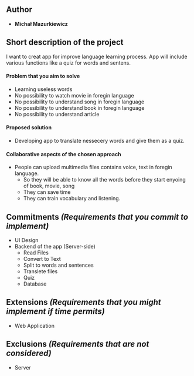 ## Author

* **Michał Mazurkiewicz** 


## Short description of the project
I want to creat app for improve language learning process. App will include various functions like a quiz for words and sentens. 
#### Problem that you aim to solve
* Learning useless words
* No possibility to watch movie in foregin language
* No possibility to understand song in foregin language
* No possibility to understand book in foregin language
* No possibility to understand article

#### Proposed solution
* Developing app to translate nessecery words and give them as a quiz. 
#### Collaborative aspects of the chosen approach
* People can upload multimedia files contains voice, text in foregin language.
   - So they will be able to know all the words before they start enyoing of book, movie, song
   - They can save time
   - They can train vocabulary and listening.
	
	
## Commitments _(Requirements that you commit to implement)_
* UI Design 
* Backend of the app (Server-side)
  - Read Files
  - Convert to Text
  - Split to words and sentences
  - Translete files
  - Quiz
  - Database
  
## Extensions _(Requirements that you might implement if time permits)_
* Web Application
	
## Exclusions _(Requirements that are not considered)_
* Server

